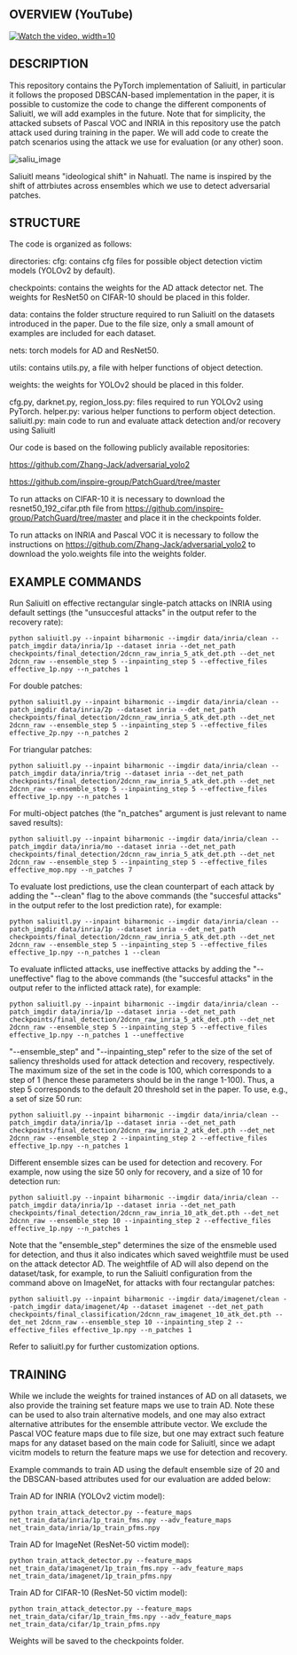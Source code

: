 ## OVERVIEW (YouTube)
[![Watch the video, width=10](https://img.youtube.com/vi/cuay8lF8CCw/maxresdefault.jpg)](https://www.youtube.com/watch?v=cuay8lF8CCw)
## DESCRIPTION
This repository contains the PyTorch implementation of Saliuitl, in particular it follows the proposed DBSCAN-based implementation in the paper, it is possible to customize the code to change the different components of Saliuitl, we will add examples in the future. Note that for simplicity, the attacked subsets of Pascal VOC and INRIA in this repository use the patch attack used during training in the paper. We will add code to create the patch scenarios using the attack we use for evaluation (or any other) soon. 

![saliu_image](https://github.com/user-attachments/assets/e52f6886-8af2-4c42-8dc9-e5e0216a5861)

Saliuitl means "ideological shift" in Nahuatl. The name is inspired by the shift of attrbiutes across ensembles which we use to detect adversarial patches.

## STRUCTURE
The code is organized as follows:

directories:
cfg: contains cfg files for possible object detection victim models (YOLOv2 by default).

checkpoints: contains the weights for the AD attack detector net. The weights for ResNet50 on CIFAR-10 should be placed in this folder.

data: contains the folder structure required to run Saliuitl on the datasets introduced in the paper. Due to the file size, only a small amount of examples are included for each dataset.

nets: torch models for AD and ResNet50.

utils: contains utils.py, a file with helper functions of object detection.

weights: the weights for YOLOv2 should be placed in this folder.

cfg.py, darknet.py, region_loss.py: files required to run YOLOv2 using PyTorch.
helper.py: various helper functions to perform object detection.
saliuitl.py: main code to run and evaluate attack detection and/or recovery using Saliuitl

Our code is based on the following publicly available repositories:

https://github.com/Zhang-Jack/adversarial_yolo2

https://github.com/inspire-group/PatchGuard/tree/master

To run attacks on CIFAR-10 it is necessary to download the resnet50_192_cifar.pth file from https://github.com/inspire-group/PatchGuard/tree/master and place it in the checkpoints folder.

To run attacks on INRIA and Pascal VOC it is necessary to follow the instructions on https://github.com/Zhang-Jack/adversarial_yolo2 to download the yolo.weights file into the weights folder.

## EXAMPLE COMMANDS
Run Saliuitl on effective rectangular single-patch attacks on INRIA using default settings (the "unsuccesful attacks" in the output refer to the recovery rate):
```
python saliuitl.py --inpaint biharmonic --imgdir data/inria/clean --patch_imgdir data/inria/1p --dataset inria --det_net_path checkpoints/final_detection/2dcnn_raw_inria_5_atk_det.pth --det_net 2dcnn_raw --ensemble_step 5 --inpainting_step 5 --effective_files effective_1p.npy --n_patches 1
```

For double patches:
```
python saliuitl.py --inpaint biharmonic --imgdir data/inria/clean --patch_imgdir data/inria/2p --dataset inria --det_net_path checkpoints/final_detection/2dcnn_raw_inria_5_atk_det.pth --det_net 2dcnn_raw --ensemble_step 5 --inpainting_step 5 --effective_files effective_2p.npy --n_patches 2
```

For triangular patches:
```
python saliuitl.py --inpaint biharmonic --imgdir data/inria/clean --patch_imgdir data/inria/trig --dataset inria --det_net_path checkpoints/final_detection/2dcnn_raw_inria_5_atk_det.pth --det_net 2dcnn_raw --ensemble_step 5 --inpainting_step 5 --effective_files effective_1p.npy --n_patches 1
```

For multi-object patches (the "n_patches" argument is just relevant to name saved results):
```
python saliuitl.py --inpaint biharmonic --imgdir data/inria/clean --patch_imgdir data/inria/mo --dataset inria --det_net_path checkpoints/final_detection/2dcnn_raw_inria_5_atk_det.pth --det_net 2dcnn_raw --ensemble_step 5 --inpainting_step 5 --effective_files effective_mop.npy --n_patches 7
```

To evaluate lost predictions, use the clean counterpart of each attack by adding the "--clean" flag to the above commands (the "succesful attacks" in the output refer to the lost prediction rate), for example:
```
python saliuitl.py --inpaint biharmonic --imgdir data/inria/clean --patch_imgdir data/inria/1p --dataset inria --det_net_path checkpoints/final_detection/2dcnn_raw_inria_5_atk_det.pth --det_net 2dcnn_raw --ensemble_step 5 --inpainting_step 5 --effective_files effective_1p.npy --n_patches 1 --clean
```

To evaluate inflicted attacks, use ineffective attacks by adding the "--uneffective" flag to the above commands (the "succesful attacks" in the output refer to the inflicted attack rate), for example:
```
python saliuitl.py --inpaint biharmonic --imgdir data/inria/clean --patch_imgdir data/inria/1p --dataset inria --det_net_path checkpoints/final_detection/2dcnn_raw_inria_5_atk_det.pth --det_net 2dcnn_raw --ensemble_step 5 --inpainting_step 5 --effective_files effective_1p.npy --n_patches 1 --uneffective
```

"--ensemble_step" and "--inpainting_step" refer to the size of the set of saliency thresholds used for attack detection and recovery, respectively. The maximum size of the set in the code is 100, which corresponds to a step of 1 (hence these parameters should be in the range 1-100).
Thus, a step 5 corresponds to the default 20 threshold set in the paper. To use, e.g., a set of size 50 run:
```
python saliuitl.py --inpaint biharmonic --imgdir data/inria/clean --patch_imgdir data/inria/1p --dataset inria --det_net_path checkpoints/final_detection/2dcnn_raw_inria_2_atk_det.pth --det_net 2dcnn_raw --ensemble_step 2 --inpainting_step 2 --effective_files effective_1p.npy --n_patches 1
```

Different ensemble sizes can be used for detection and recovery. For example, now using the size 50 only for recovery, and a size of 10 for detection run:
```
python saliuitl.py --inpaint biharmonic --imgdir data/inria/clean --patch_imgdir data/inria/1p --dataset inria --det_net_path checkpoints/final_detection/2dcnn_raw_inria_10_atk_det.pth --det_net 2dcnn_raw --ensemble_step 10 --inpainting_step 2 --effective_files effective_1p.npy --n_patches 1
```
Note that the "ensemble_step" determines the size of the ensmeble used for detection, and thus it also indicates which saved weightfile must be used on the attack detector AD.
The weightfile of AD will also depend on the dataset/task, for example, to run the Saliuitl configuration from the command above on ImageNet, for attacks with four rectangular patches:
```
python saliuitl.py --inpaint biharmonic --imgdir data/imagenet/clean --patch_imgdir data/imagenet/4p --dataset imagenet --det_net_path checkpoints/final_classification/2dcnn_raw_imagenet_10_atk_det.pth --det_net 2dcnn_raw --ensemble_step 10 --inpainting_step 2 --effective_files effective_1p.npy --n_patches 1
```

Refer to saliuitl.py for further customization options.

## TRAINING
While we include the weights for trained instances of AD on all datasets, we also provide the training set feature maps we use to train AD. Note these can be used to also train alternative models, and one may also extract alternative attributes for the ensemble attribute vector. We exclude the Pascal VOC feature maps due to file size, but one may extract such feature maps for any dataset based on the main code for Saliuitl, since we adapt vicitm models to return the feature maps we use for detection and recovery.

Example commands to train AD using the default ensemble size of 20 and the DBSCAN-based attributes used for our evaluation are added below:

Train AD for INRIA (YOLOv2 victim model):
```
python train_attack_detector.py --feature_maps net_train_data/inria/1p_train_fms.npy --adv_feature_maps net_train_data/inria/1p_train_pfms.npy
```
Train AD for ImageNet (ResNet-50 victim model):
```
python train_attack_detector.py --feature_maps net_train_data/imagenet/1p_train_fms.npy --adv_feature_maps net_train_data/imagenet/1p_train_pfms.npy
```
Train AD for CIFAR-10 (ResNet-50 victim model):
```
python train_attack_detector.py --feature_maps net_train_data/cifar/1p_train_fms.npy --adv_feature_maps net_train_data/cifar/1p_train_pfms.npy
```

Weights will be saved to the checkpoints folder.
